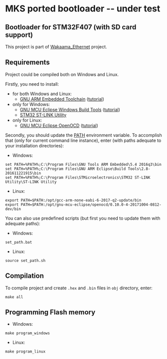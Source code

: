 # MKS ported bootloader -- under test 


##  Bootloader for STM32F407 (with SD card support)
This project is part of [Wakaama_Ethernet][1] project.

## Requirements
Project could be compiled both on Windows and Linux.

Firstly, you need to install:
+ for both Windows and Linux:
  + [GNU ARM Embedded Toolchain][2] ([tutorial][3])
+ only for Windows:
  + [GNU MCU Eclipse Windows Build Tools][4] ([tutorial][5])
  + [STM32 ST-LINK Utility][6]
+ only for Linux:
  + [GNU MCU Eclipse OpenOCD][7] ([tutorial][8])

Secondly, you should update the [PATH][9] environment variable.
To accomplish that (only for current command line instance), enter
(with paths adequate to your installation directories):
+ Windows:
```
set PATH=%PATH%;C:\Program Files\GNU Tools ARM Embedded\5.4 2016q3\bin
set PATH=%PATH%;C:\Program Files\GNU ARM Eclipse\Build Tools\2.8-201611221915\bin
set PATH=%PATH%;C:\Program Files\STMicroelectronics\STM32 ST-LINK Utility\ST-LINK Utility
```
+ Linux:
```
export PATH=$PATH:/opt/gcc-arm-none-eabi-6-2017-q2-update/bin
export PATH=$PATH:/opt/gnu-mcu-eclipse/openocd/0.10.0-4-20171004-0812-dev/bin
```

You can also use predefined scripts (but first you need to update them with adequate paths):
+ Windows:
```
set_path.bat
```
+ Linux:
```
source set_path.sh
```

## Compilation
To compile project and create `.hex` and `.bin` files in `obj` directory, enter:
```
make all
```

## Programming Flash memory
+ Windows:
```
make program_windows
```
+ Linux:
```
make program_linux
```

<!---
SD card should contain:
* basic.bin file with basic version of firmware
--->

[1]: https://github.com/WojciechPolnik/Wakaama_Ethernet

[2]: https://developer.arm.com/open-source/gnu-toolchain/gnu-rm

[3]: https://gnu-mcu-eclipse.github.io/toolchain/arm/install/

[4]: https://gnu-mcu-eclipse.github.io/windows-build-tools/

[5]: https://gnu-mcu-eclipse.github.io/windows-build-tools/install/

[6]: http://www.st.com/en/development-tools/stsw-link004.html

[7]: https://gnu-mcu-eclipse.github.io/openocd/

[8]: https://gnu-mcu-eclipse.github.io/openocd/install/

[9]: https://en.wikipedia.org/wiki/PATH_(variable)
